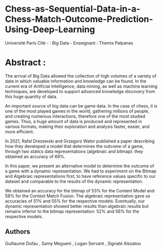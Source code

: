 # Chess-as-Sequential-Data-in-a-Chess-Match-Outcome-Prediction-Using-Deep-Learning
Université Paris Cité - : Big Data - Enseignant : Themis Palpanas


# Abstract : 
The arrival of Big Data allowed the collection
of high volumes of a variety of data in which
valuable information and knowledge can be
found. In the current era of Artificial
Intelligence, data mining, as well as machine
learning techniques, are developed to support
advanced knowledge discovery from this huge
quantity of data. 

An important source of big data can be game
data. In the case of chess, it is one of the most
played games in the world, gathering millions
of people, and creating numerous interactions,
therefore one of the most studied games.
Thus, a huge amount of data is produced and
represented in various formats, making their
exploration and analysis faster, easier, and
more efficient.

In 2021, Rafal Drezewski and Grzegorz Wator
published a paper describing how they
developed a model that determines the
outcome of a game, through two statics data
representations (algebraic and bitmap): they
obtained an accuracy of 69%.

In this paper, we present an alternative model
to determine the outcome of a game with a
dynamic representation. We had to experiment
on the Bitmap and Algebraic representations
first, to have reference values specific to our
dataset and comparable to the results of the
dynamic representation.

We obtained an accuracy for the bitmap of
53% for the Content Model and 58% for the
Context Match Fusion. The algebraic
representation gave us accuracies of 51% and
55% for the respective models. Eventually, our
dynamic representation showed better results
than algebraic results but remains inferior to
the bitmap representation: 52% and 56% for
the respective models.

## Authors 
Guillaume Dufau , Samy Megueni , Logan Servant , Signaté Aïssatou
